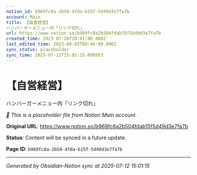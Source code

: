 ```yaml
---
notion_id: b969fc8a-2b50-4fda-b15f-5d49d3e7fa7b
account: Main
title: 【自営経営】
ハンバーガーメニュー内「リンク切れ」
url: https://www.notion.so/b969fc8a2b504fdab15f5d49d3e7fa7b
created_time: 2023-07-26T20:01:00.000Z
last_edited_time: 2023-08-03T09:46:00.000Z
sync_status: placeholder
sync_time: 2025-07-12T15:01:15.098953
---
```


# 【自営経営】
ハンバーガーメニュー内「リンク切れ」

*🔄 This is a placeholder file from Notion Main account.*

**Original URL**: https://www.notion.so/b969fc8a2b504fdab15f5d49d3e7fa7b

**Status**: Content will be synced in a future update.

**Page ID**: `b969fc8a-2b50-4fda-b15f-5d49d3e7fa7b`

---

*Generated by Obsidian-Notion sync at 2025-07-12 15:01:15*

